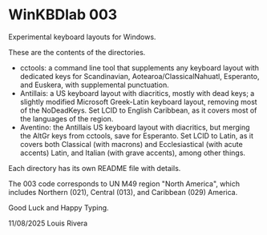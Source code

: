# WinKBDlab 003

Experimental keyboard layouts for Windows.

These are the contents of the directories.

- cctools: a command line tool that supplements any keyboard layout with dedicated keys for Scandinavian, Aotearoa/ClassicalNahuatl, Esperanto, and Euskera, with supplemental punctuation.
- Antillais: a US keyboard layout with diacritics, mostly with dead keys; a slightly modified Microsoft Greek-Latin keyboard layout, removing most of the NoDeadKeys. Set LCID to English Caribbean, as it covers most of the languages of the region.
- Aventino: the Antillais US keyboard layout with diacritics, but merging the AltGr keys from cctools, save for Esperanto. Set LCID to Latin, as it covers both Classical (with macrons) and Ecclesiastical (with acute accents) Latin, and Italian (with grave accents), among other things.

Each directory has its own README file with details.

The 003 code corresponds to UN M49 region "North America", which includes Northern (021), Central (013), and Caribbean (029) America.

Good Luck and Happy Typing.

11/08/2025 Louis Rivera
